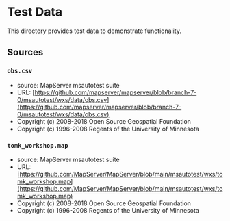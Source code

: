 # Test Data

This directory provides test data to demonstrate functionality.

## Sources

### `obs.csv`

- source: MapServer msautotest suite
- URL: [https://github.com/mapserver/mapserver/blob/branch-7-0/msautotest/wxs/data/obs.csv](https://github.com/mapserver/mapserver/blob/branch-7-0/msautotest/wxs/data/obs.csv)
- Copyright (c) 2008-2018 Open Source Geospatial Foundation
- Copyright (c) 1996-2008 Regents of the University of Minnesota

### `tomk_workshop.map`

- source: MapServer msautotest suite
- URL: [https://github.com/MapServer/MapServer/blob/main/msautotest/wxs/tomk_workshop.map](https://github.com/MapServer/MapServer/blob/main/msautotest/wxs/tomk_workshop.map)
- Copyright (c) 2008-2018 Open Source Geospatial Foundation
- Copyright (c) 1996-2008 Regents of the University of Minnesota